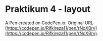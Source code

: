 # Praktikum 4 - layout

A Pen created on CodePen.io. Original URL: [https://codepen.io/Rifkireza11/pen/rNoXBrv](https://codepen.io/Rifkireza11/pen/rNoXBrv).

